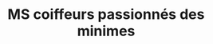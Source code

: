 ---
title: "MS coiffeurs passionnés des minimes"
url: /toulouse/ms-coiffeurs-passionnes-des-minimes/
shop: coiffeur
---
